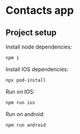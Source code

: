 # Contacts app

## Project setup

Install node dependencies:
```sh
npm i
```

Install IOS dependencies:

```sh
npx pod-install
```

Run on IOS:
```sh
npm run ios
```

Run on android:
```sh
npm run android
```
